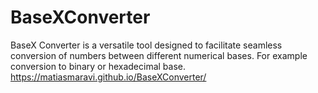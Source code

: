 # BaseXConverter
BaseX Converter is a versatile tool designed to facilitate seamless conversion of numbers between different numerical bases. For example conversion to binary or hexadecimal base.
https://matiasmaravi.github.io/BaseXConverter/
